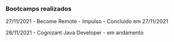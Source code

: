 ### Bootcamps realizados

27/11/2021 - Become Remote - Impulso - Concluído em 27/11/2021

28/11/2021 - Cognizant Java Developer - em andamento
